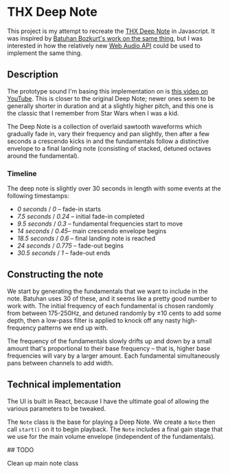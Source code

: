 # THX Deep Note

This project is my attempt to recreate the [THX Deep Note](https://www.thx.com/deepnote/) in Javascript. It was inspired by [Batuhan Bozkurt's work on the same thing](https://earslap.com/article/recreating-the-thx-deep-note.html), but I was interested in how the relatively new [Web Audio API](https://developer.mozilla.org/en-US/docs/Web/API/Web_Audio_API) could be used to implement the same thing.

## Description

The prototype sound I'm basing this implementation on is [this video on YouTube](https://www.youtube.com/watch?v=uYMpMcmpfkI). This is closer to the original Deep Note; newer ones seem to be generally shorter in duration and at a slightly higher pitch, and this one is the classic that I remember from Star Wars when I was a kid.

The Deep Note is a collection of overlaid sawtooth waveforms which gradually fade in, vary their frequency and pan slightly, then after a few seconds a crescendo kicks in and the fundamentals follow a distinctive envelope to a final landing note (consisting of stacked, detuned octaves around the fundamental).

### Timeline

The deep note is slightly over 30 seconds in length with some events at the following timestamps:

- *0 seconds* / *0* – fade-in starts
- *7.5 seconds* / *0.24* – initial fade-in completed
- *9.5 seconds* / *0.3* – fundamental frequencies start to move
- *14 seconds* / *0.45*– main crescendo envelope begins
- *18.5 seconds* / *0.6* – final landing note is reached
- *24 seconds* / *0.775* – fade-out begins
- *30.5 seconds* / *1* – fade-out ends

## Constructing the note

We start by generating the fundamentals that we want to include in the note. Batuhan uses 30 of these, and it seems like a pretty good number to work with. The initial frequency of each fundamental is chosen randomly from between 175-250Hz, and detuned randomly by ±10 cents to add some depth, then a low-pass filter is applied to knock off any nasty high-frequency patterns we end up with.

The frequency of the fundamentals slowly drifts up and down by a small amount that's proportional to their base frequency – that is, higher base frequencies will vary by a larger amount. Each fundamental simultaneously pans between channels to add width.


## Technical implementation

The UI is built in React, because I have the ultimate goal of allowing the various parameters to be tweaked.

The `Note` class is the base for playing a Deep Note. We create a `Note` then call `start()` on it to begin playback. The `Note` includes a final gain stage that we use for the main volume envelope (independent of the fundamentals).


## TODO

Clean up main note class
